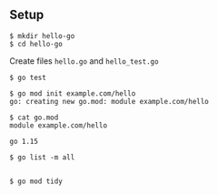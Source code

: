 Setup
---


```
$ mkdir hello-go
$ cd hello-go
```
Create files `hello.go` and `hello_test.go`

```
$ go test

$ go mod init example.com/hello
go: creating new go.mod: module example.com/hello

$ cat go.mod
module example.com/hello

go 1.15

$ go list -m all


$ go mod tidy

```